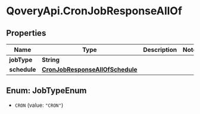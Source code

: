# QoveryApi.CronJobResponseAllOf

## Properties

Name | Type | Description | Notes
------------ | ------------- | ------------- | -------------
**jobType** | **String** |  | 
**schedule** | [**CronJobResponseAllOfSchedule**](CronJobResponseAllOfSchedule.md) |  | 



## Enum: JobTypeEnum


* `CRON` (value: `"CRON"`)




